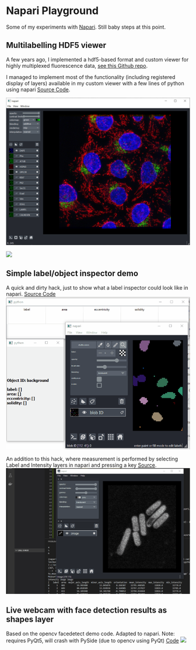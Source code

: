 # Napari Playground

Some of my experiments with [Napari](https://github.com/napari/napari). Still baby steps at this point.

## Multilabelling HDF5 viewer

A few years ago, I implemented a hdf5-based format and custom viewer for highly multiplexed 
fluorescence data, [see this Github repo](https://github.com/VolkerH/Multilabelling_HDF5_View).

I managed to implement most of the functionality (including registered display of layers) 
available in my custom viewer with a few lines of python using napari [Source Code](./Multilabelling/multilabel.py).

![](./Gallery/multilabelling.png)

![](./Gallery/multiplex_napari2.gif)

## Simple label/object inspector demo

A quick and dirty hack, just to show what a label inspector could look like in napari. [Source Code](./CustomMouseFunctions/custom_mouse_functions.py)
![](./Gallery/napari_label_inspector.gif)

An addition to this hack, where measurement is performed by selecting Label and Intensity layers in napari and pressing a key [Source](.CustomMouseFunctions/MeasurementExplorer/region_measurement.py).
![](./Gallery/measure_labels.gif)


## Live webcam with face detection results as shapes layer

Based on the opencv facedetect demo code. Adapted to napari.
Note: requires PyQt5, will crash with PySide (due to opencv using PyQt)
[Code](./LiveUpdate/webcam_opencv.py)
![](./Gallery/webcam2.gif)